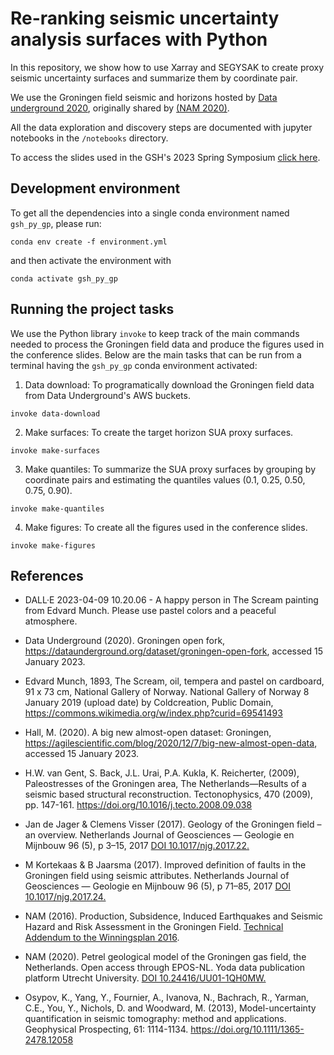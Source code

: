 # Re-ranking seismic uncertainty analysis surfaces with Python

In this repository, we show how to use Xarray and SEGYSAK to create proxy seismic uncertainty surfaces and summarize them by coordinate pair.

We use the Groningen field seismic and horizons hosted by [Data underground 2020](https://dataunderground.org/dataset/groningen-open-fork), originally shared by [(NAM 2020)](https://public.yoda.uu.nl/geo/UU01/1QH0MW.html).

All the data exploration and discovery steps are documented with jupyter notebooks in the `/notebooks` directory.

To access the slides used in the GSH's 2023 Spring Symposium [click here](https://docs.google.com/presentation/d/1FcpRLheSzbDu1JakHIG9k5i2W6mAZHrlLe1dD3TaYDc/edit?usp=sharing).

## Development environment

To get all the dependencies into a single conda environment named `gsh_py_gp`, please run:

```shell
conda env create -f environment.yml
```

and then activate the environment with

```shell
conda activate gsh_py_gp
```

## Running the project tasks

We use the Python library `invoke` to keep track of the main commands needed to process the Groningen field data and produce the figures used in the conference slides. Below are the main tasks that can be run from a terminal having the `gsh_py_gp` conda environment activated:

1. Data download: To programatically download the Groningen field data from Data Underground's AWS buckets.

```shell
invoke data-download
```


2. Make surfaces: To create the target horizon SUA proxy surfaces.

```shell
invoke make-surfaces
```

3. Make quantiles: To summarize the SUA proxy surfaces by grouping by coordinate pairs and estimating the quantiles values (0.1, 0.25, 0.50, 0.75, 0.90).

```shell
invoke make-quantiles
```

4. Make figures: To create all the figures used in the conference slides.

```shell
invoke make-figures
```


## References

- DALL·E 2023-04-09 10.20.06 - A happy person in The Scream painting from Edvard Munch. Please use pastel colors and a peaceful atmosphere.

- Data Underground (2020). Groningen open fork, https://dataunderground.org/dataset/groningen-open-fork, accessed 15 January 2023.

- Edvard Munch, 1893, The Scream, oil, tempera and pastel on cardboard, 91 x 73 cm, National Gallery of Norway. National Gallery of Norway 8 January 2019 (upload date) by Coldcreation, Public Domain, https://commons.wikimedia.org/w/index.php?curid=69541493

- Hall, M. (2020). A big new almost-open dataset: Groningen, https://agilescientific.com/blog/2020/12/7/big-new-almost-open-data, accessed 15 January 2023.


- H.W. van Gent, S. Back, J.L. Urai, P.A. Kukla, K. Reicherter, (2009), Paleostresses of the Groningen area, The Netherlands—Results of a seismic based structural reconstruction. Tectonophysics, 470 (2009), pp. 147-161. https://doi.org/10.1016/j.tecto.2008.09.038

- Jan de Jager & Clemens Visser (2017). Geology of the Groningen field – an overview. Netherlands Journal of Geosciences — Geologie en Mijnbouw 96 (5), p 3–15, 2017 [DOI 10.1017/njg.2017.22.](https://www.cambridge.org/core/journals/netherlands-journal-of-geosciences/article/geology-of-the-groningen-field-an-overview/9947C006B646623624ADF30D3C6C8CC5)

- M Kortekaas & B Jaarsma (2017). Improved definition of faults in the Groningen field using seismic attributes. Netherlands Journal of Geosciences — Geologie en Mijnbouw 96 (5), p 71–85, 2017 [DOI 10.1017/njg.2017.24.](https://www.cambridge.org/core/journals/netherlands-journal-of-geosciences/article/improved-definition-of-faults-in-the-groningen-field-using-seismic-attributes/554FE576A50E25A8219D261D6BF270A1#article)

- NAM (2016). Production, Subsidence, Induced Earthquakes and Seismic Hazard and Risk Assessment in the Groningen Field. [Technical Addendum to the Winningsplan 2016](https://nam-feitenencijfers.data-app.nl/download/rapport/9fd11c35-6260-482f-a6d2-8b1ff78e8af8?open=true).

- NAM (2020). Petrel geological model of the Groningen gas field, the Netherlands. Open access through EPOS-NL. Yoda data publication platform Utrecht University. [DOI 10.24416/UU01-1QH0MW.](https://public.yoda.uu.nl/geo/UU01/1QH0MW.html)

- Osypov, K., Yang, Y., Fournier, A., Ivanova, N., Bachrach, R., Yarman, C.E., You, Y., Nichols, D. and Woodward, M. (2013), Model-uncertainty quantification in seismic tomography: method and applications. Geophysical Prospecting, 61: 1114-1134. https://doi.org/10.1111/1365-2478.12058